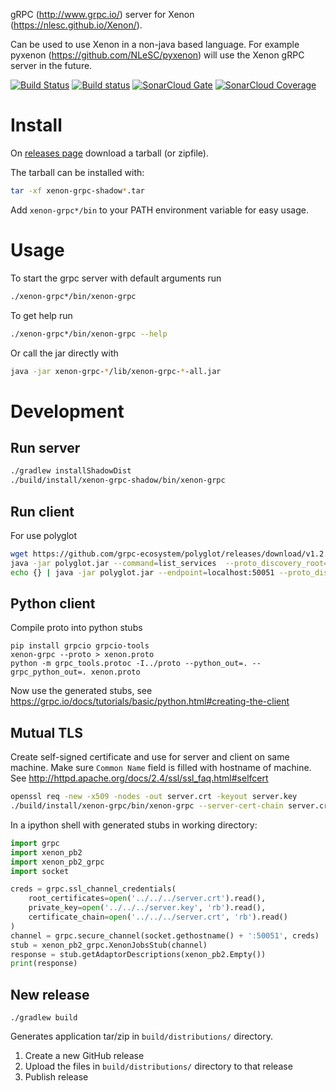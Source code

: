 gRPC (http://www.grpc.io/) server for Xenon (https://nlesc.github.io/Xenon/).

Can be used to use Xenon in a non-java based language. 
For example pyxenon (https://github.com/NLeSC/pyxenon) will use the Xenon gRPC server in the future. 

[![Build Status](https://travis-ci.org/NLeSC/xenon-grpc.svg?branch=master)](https://travis-ci.org/NLeSC/xenon-grpc)
[![Build status](https://ci.appveyor.com/api/projects/status/tep8bad05e76a69w/branch/master?svg=true)](https://ci.appveyor.com/project/NLeSC/xenon-grpc/branch/master)
[![SonarCloud Gate](https://sonarcloud.io/api/badges/gate?key=nl.esciencecenter.xenon.grpc:xenon-grpc)](https://sonarcloud.io/dashboard?id=nl.esciencecenter.xenon.grpc:xenon-grpc)
[![SonarCloud Coverage](https://sonarcloud.io/api/badges/measure?key=nl.esciencecenter.xenon.grpc:xenon-grpc&metric=coverage)](https://sonarcloud.io/component_measures/domain/Coverage?id=nl.esciencecenter.xenon.grpc:xenon-grpc)

# Install

On [releases page](https://github.com/NLeSC/xenon-grpc/releases) download a tarball (or zipfile).

The tarball can be installed with:
```bash
tar -xf xenon-grpc-shadow*.tar
```
Add `xenon-grpc*/bin` to your PATH environment variable for easy usage.

# Usage

To start the grpc server with default arguments run

```bash
./xenon-grpc*/bin/xenon-grpc
```

To get help run

```bash
./xenon-grpc*/bin/xenon-grpc --help
```

Or call the jar directly with
```bash
java -jar xenon-grpc-*/lib/xenon-grpc-*-all.jar
```

# Development

## Run server

```bash
./gradlew installShadowDist
./build/install/xenon-grpc-shadow/bin/xenon-grpc
```

## Run client

For use polyglot

```bash
wget https://github.com/grpc-ecosystem/polyglot/releases/download/v1.2.0/polyglot.jar
java -jar polyglot.jar --command=list_services  --proto_discovery_root=src/main/proto
echo {} | java -jar polyglot.jar --endpoint=localhost:50051 --proto_discovery_root=src/main/proto --full_method=xenon.SchedulerService/getAdaptorDescriptions --command=call
```

## Python client

Compile proto into python stubs
```
pip install grpcio grpcio-tools
xenon-grpc --proto > xenon.proto
python -m grpc_tools.protoc -I../proto --python_out=. --grpc_python_out=. xenon.proto
```

Now use the generated stubs, see https://grpc.io/docs/tutorials/basic/python.html#creating-the-client

## Mutual TLS

Create self-signed certificate and use for server and client on same machine.
Make sure `Common Name` field is filled with hostname of machine.
See http://httpd.apache.org/docs/2.4/ssl/ssl_faq.html#selfcert


```bash
openssl req -new -x509 -nodes -out server.crt -keyout server.key
./build/install/xenon-grpc/bin/xenon-grpc --server-cert-chain server.crt --server-private-key server.key --client-cert-chain server.crt
```

In a ipython shell with generated stubs in working directory:
```python
import grpc
import xenon_pb2
import xenon_pb2_grpc
import socket

creds = grpc.ssl_channel_credentials(
    root_certificates=open('../../../server.crt').read(),
    private_key=open('../../../server.key', 'rb').read(),
    certificate_chain=open('../../../server.crt', 'rb').read()
)
channel = grpc.secure_channel(socket.gethostname() + ':50051', creds)
stub = xenon_pb2_grpc.XenonJobsStub(channel)
response = stub.getAdaptorDescriptions(xenon_pb2.Empty())
print(response)
```

## New release

```
./gradlew build
```

Generates application tar/zip in `build/distributions/` directory.

1. Create a new GitHub release
2. Upload the files in `build/distributions/` directory to that release
3. Publish release
